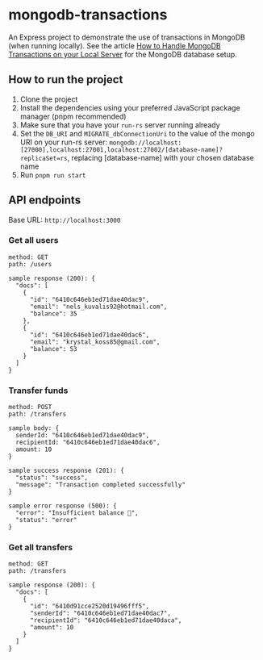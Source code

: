 # mongodb-transactions

An Express project to demonstrate the use of transactions in MongoDB (when running locally). See the article [How to Handle MongoDB Transactions on your Local Server](https://orimdominic.vercel.app/posts/how-to-handle-mongodb-transactions-on-your-local-server/) for the MongoDB database setup.

## How to run the project

1. Clone the project
2. Install the dependencies using your preferred JavaScript package manager (pnpm recommended)
3. Make sure that you have your `run-rs` server running already
4. Set the `DB_URI` and `MIGRATE_dbConnectionUri` to the value of the mongo URI on your run-rs server: `mongodb://localhost:[27000],localhost:27001,localhost:27002/[database-name]?replicaSet=rs`, replacing [database-name] with your chosen database name
4. Run `pnpm run start`

## API endpoints

Base URL: `http://localhost:3000`

### Get all users
```
method: GET
path: /users

sample response (200): {
  "docs": [
    {
      "id": "6410c646eb1ed71dae40dac9",
      "email": "nels_kuvalis92@hotmail.com",
      "balance": 35
    },
    {
      "id": "6410c646eb1ed71dae40dac6",
      "email": "krystal_koss85@gmail.com",
      "balance": 53
    }
  ]
}
```

### Transfer funds
```
method: POST
path: /transfers

sample body: {
  senderId: "6410c646eb1ed71dae40dac9",
  recipientId: "6410c646eb1ed71dae40dac6",
  amount: 10
}

sample success response (201): {
  "status": "success",
  "message": "Transaction completed successfully"
}

sample error response (500): {
  "error": "Insufficient balance 😬",
  "status": "error"
}
```

### Get all transfers
```
method: GET
path: /transfers

sample response (200): {
  "docs": [
    {
      "id": "6410d91cce2520d19496fff5",
      "senderId": "6410c646eb1ed71dae40dac7",
      "recipientId": "6410c646eb1ed71dae40daca",
      "amount": 10
    }
  ]
}
